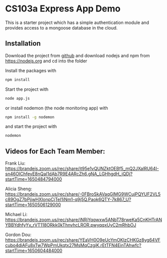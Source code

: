 # CS103a Express App Demo

This is a starter project which has a simple authentication module 
and provides access to a mongoose database in the cloud.

## Installation
Download the project from [github](https://github.com/franciscoliu/CS-103-pa03) and download nodejs and npm from https://nodejs.org
and cd into the folder

Install the packages with
``` bash
npm install
```
Start the project with
``` bash
node app.js
```
or install nodemon (the node monitoring app) with
``` bash
npm install -g nodemon
```
and start the project with
``` bash
nodemon
```

## Videos for Each Team Member:
Frank Liu: https://brandeis.zoom.us/rec/share/it95e1vQUNZktOEBf5_mQ2JXalRU64I-sn46OIChfeyE8nQaI1dAb7R9E4ARcZh6.gNA_LGHhgdH_jQDj?startTime=1650484794000

Alicia Sheng: https://brandeis.zoom.us/rec/share/-0FBroSkAVaqGlMG9WCujPQYUF2VL5c89OgZ7bPjjwHXIonpCjTeI1iNm1-q9j5Q.Paok6QTY-7k867_U?startTime=1650506129000

Michael Li: https://brandeis.zoom.us/rec/share/iNRjYqqwxw5ANbT78rweKa5CnKHTrANYBBYdhfyYv_rVT118ORkk0kThnvhcLROR.pwyqqxUyC2mRhbOJ

Gordon Dou: https://brandeis.zoom.us/rec/share/YEaVH0O9eUcYmOKlzCHKGz8yg64VFcubo4diAFu8xTw7WpPmUkqtx27MsMqCzgiK.rEtTFN4EinTAhwfc?startTime=1650604484000